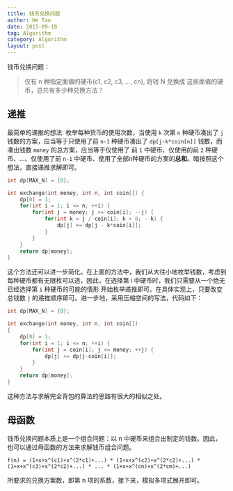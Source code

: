 ```yaml
---
title: 钱币兑换问题
author: He Tao
date: 2015-09-18
tag: Algorithm
category: Algorithm
layout: post
---
```


钱币兑换问题：

> 仅有 n 种指定面值的硬币(c1, c2, c3, ..., cn), 将钱 N 兑换成 这些面值的硬币，总共有多少种兑换方法？ 

<!--more-->

递推
----

最简单的递推的想法: 枚举每种货币的使用次数，当使用 `k` 次第 `n` 种硬币凑出了 `j` 钱数的方案，应当等于只使用了前 `n-1` 种硬币凑出了 `dp[j-k*coin[n]]` 钱数，而凑出钱数 `money` 的总方案，应当等于仅使用了
前 `1` 中硬币、仅使用的前 `2` 种硬币、...、仅使用了前 `n-1` 中硬币、使用了全部n种硬币的方案的**总和**。暗按照这个想法，直接递推求解即可。

~~~cpp
int dp[MAX_N] = {0};

int exchange(int money, int n, int coin[]) {
    dp[0] = 1;
    for(int i = 1; i <= n; ++i) {
        for(int j = money; j >= coin[i]; --j) {
            for(int k = j / coin[i]; k > 0; --k) {
                dp[j] += dp[j - k*coin[i]];
            }
        }
    }
    return dp[money];
}
~~~

这个方法还可以进一步简化。在上面的方法中，我们从大往小地枚举钱数，考虑到每种硬币都有无限枚可以选，因此，在选择第 i 中硬币时，我们只需要从一个绝无已经选择第 `i` 种硬币的可能的情形 开始枚举递推即可。在具体实现上，只要改变总钱数 `j` 的递推顺序即可。进一步地，采用压缩空间的写法，代码如下：

~~~cpp
int dp[MAX_N] = {0};

int exchange(int money, int n, int coin[])
{
    dp[0] = 1;
    for(int i = 1; i <= n; ++i) {
        for(int j = coin[i]; j <= money; ++j) {
            dp[j] += dp[j-coin[i]];
        }
    }
    return dp[money];
}
~~~

这种方法与求解完全背包的算法的思路有很大的相似之处。

母函数
------

钱币兑换问题本质上是一个组合问题：以 n 中硬币来组合出制定的钱数。因此，也可以通过母函数的方法来求解钱币组合问题。

    f(n) = (1+x+x^(c1)+x^(2*c1)+...) * (1+x+x^(c2)+x^(2*c2)+...) * (1+x+x^(c3)+x^(2*c2)+...) * ... * (1+x+x^(cn)+x^(2*cm)+...)

所要求的兑换方案数，即第 n 项的系数，接下来，模拟多项式展开即可。


